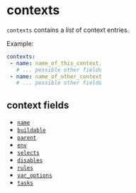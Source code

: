 # contexts

`contexts` contains a _list_ of context entries.

Example:

```yaml
contexts:
 - name: name_of_this_context.
   # ... possible other fields
 - name: name_of_other_context
   # ... possible other fields
```

## context fields

- [`name`](./context/name.md)
- [`buildable`](./context/buildable.md)
- [`parent`](./context/parent.md)
- [`env`](./context/env.md)
- [`selects`](./context/selects.md)
- [`disables`](./context/disables.md)
- [`rules`](./context/rules.md)
- [`var_options`](./context/var_options.md)
- [`tasks`](./context/tasks.md)
